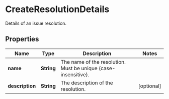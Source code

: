 

# CreateResolutionDetails

Details of an issue resolution.

## Properties

| Name | Type | Description | Notes |
|------------ | ------------- | ------------- | -------------|
|**name** | **String** | The name of the resolution. Must be unique (case-insensitive). |  |
|**description** | **String** | The description of the resolution. |  [optional] |



